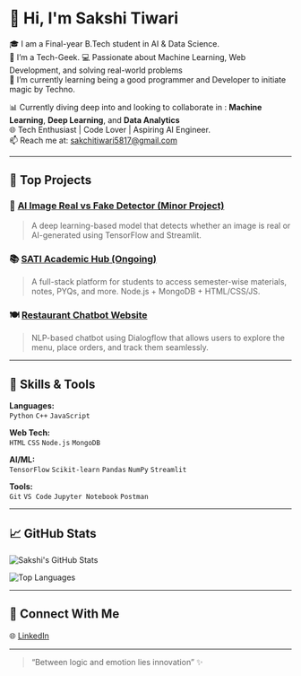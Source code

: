 # 👋 Hi, I'm Sakshi Tiwari

🎓 I am a Final-year B.Tech student in AI & Data Science.   
👀 I’m a Tech-Geek.
💻 Passionate about Machine Learning, Web Development, and solving real-world problems  
🌱 I’m currently learning being a good programmer and Developer to initiate magic by Techno.

📊 Currently diving deep into and looking to collaborate in : **Machine Learning**, **Deep Learning**, and **Data Analytics**  
🌐 Tech Enthusiast | Code Lover | Aspiring AI Engineer.  
📫 Reach me at: sakchitiwari5817@gmail.com

---

## 🚀 Top Projects

### 🌟 [AI Image Real vs Fake Detector (Minor Project)](https://github.com/sakshit123/ai-image-detector)
> A deep learning-based model that detects whether an image is real or AI-generated using TensorFlow and Streamlit.

### 📚 [SATI Academic Hub (Ongoing)](https://github.com/sakshit123/studyhub)
> A full-stack platform for students to access semester-wise materials, notes, PYQs, and more. Node.js + MongoDB + HTML/CSS/JS.

### 🍽️ [Restaurant Chatbot Website](https://github.com/sakshit123/food-bot)
> NLP-based chatbot using Dialogflow that allows users to explore the menu, place orders, and track them seamlessly.

---

## 🧠 Skills & Tools

**Languages:**  
`Python` `C++` `JavaScript`

**Web Tech:**  
`HTML` `CSS` `Node.js` `MongoDB`

**AI/ML:**  
`TensorFlow` `Scikit-learn` `Pandas` `NumPy` `Streamlit`

**Tools:**  
`Git` `VS Code` `Jupyter Notebook` `Postman`

---

## 📈 GitHub Stats

![Sakshi's GitHub Stats](https://github-readme-stats.vercel.app/api?username=sakshitiwari1234&show_icons=true&theme=radical)

![Top Languages](https://github-readme-stats.vercel.app/api/top-langs/?username=sakshitiwari1234&layout=compact&theme=vision-friendly-dark)

---

## 🔗 Connect With Me

🌐 [LinkedIn](https://www.linkedin.com/in/sakshi-tiwari-ab0b95251/)

---

> “Between logic and emotion lies innovation” ✨



<!---
sakshitiwari1234/sakshitiwari1234 is a ✨ special ✨ repository because its `README.md` (this file) appears on your GitHub profile.
You can click the Preview link to take a look at your changes.
--->
